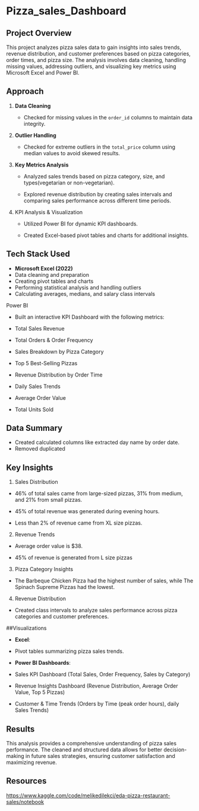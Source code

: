 # Pizza_sales_Dashboard
## Project Overview

This project analyzes pizza sales data to gain insights into sales trends, revenue distribution, and customer preferences based on pizza categories, order times, and pizza size. The analysis involves data cleaning, handling missing values, addressing outliers, and visualizing key metrics using Microsoft Excel and Power BI.

## Approach

1. **Data Cleaning**  
   - Checked for missing values in the `order_id` columns to maintain data integrity.

2. **Outlier Handling**  
   - Checked for extreme outliers in the `total_price` column using median values to avoid skewed results.

3. **Key Metrics Analysis**  
   - Analyzed sales trends based on pizza category, size, and types(vegetarian or non-vegetarian).

   - Explored revenue distribution by creating sales intervals and comparing sales performance across different time periods.

4. KPI Analysis & Visualization

   - Utilized Power BI for dynamic KPI dashboards.

   - Created Excel-based pivot tables and charts for additional insights.
     
## Tech Stack Used

  - **Microsoft Excel (2022)**
  - Data cleaning and preparation
  - Creating pivot tables and charts
  - Performing statistical analysis and handling outliers
  - Calculating averages, medians, and salary class intervals

Power BI

- Built an interactive KPI Dashboard with the following metrics:

- Total Sales Revenue

- Total Orders & Order Frequency

- Sales Breakdown by Pizza Category

- Top 5 Best-Selling Pizzas

- Revenue Distribution by Order Time

- Daily Sales Trends

- Average Order Value

- Total Units Sold  

## Data Summary

- Created calculated columns like extracted day name by order date.
- Removed duplicated
  
## Key Insights

1. Sales Distribution

- 46% of total sales came from large-sized pizzas, 31% from medium, and 21% from small pizzas.

- 45% of total revenue was generated during evening hours.

- Less than 2% of revenue came from XL size pizzas.

2. Revenue Trends

- Average order value is $38.
  
- 45% of revenue is generated from L size pizzas

3. Pizza Category Insights

- The Barbeque Chicken Pizza had the highest number of sales, while The Spinach Supreme Pizzas had the lowest.

4. Revenue Distribution

- Created class intervals to analyze sales performance across pizza categories and customer preferences.

##Visualizations

- **Excel**:

- Pivot tables summarizing pizza sales trends.

- **Power BI Dashboards**:

- Sales KPI Dashboard (Total Sales, Order Frequency, Sales by Category)

- Revenue Insights Dashboard (Revenue Distribution, Average Order Value, Top 5 Pizzas)

- Customer & Time Trends (Orders by Time (peak order hours), daily Sales Trends) 

## Results

This analysis provides a comprehensive understanding of pizza sales performance. The cleaned and structured data allows for better decision-making in future sales strategies, ensuring customer satisfaction and maximizing revenue.

## Resources
https://www.kaggle.com/code/melikedilekci/eda-pizza-restaurant-sales/notebook

